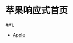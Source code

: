 # 苹果响应式首页
##1.
- [Apple](http://htmlpreview.github.io/?https://github.com/ashayx/apple-responsive/blob/master/index.html)
